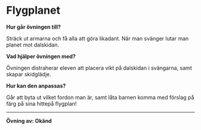 # Flygplanet

**Hur går övningen till?**

Sträck ut armarna och få alla att göra likadant. När man svänger lutar man planet mot dalskidan.

**Vad hjälper övningen med?**

Övningen distraherar eleven att placera vikt på dalskidan i svängarna, samt skapar skidglädje.

**Hur kan den anpassas?**

Går att byta ut vilket fordon man är, samt låta barnen komma med förslag på färg på sina hittepå flygplan!

---

**Övning av: Okänd**